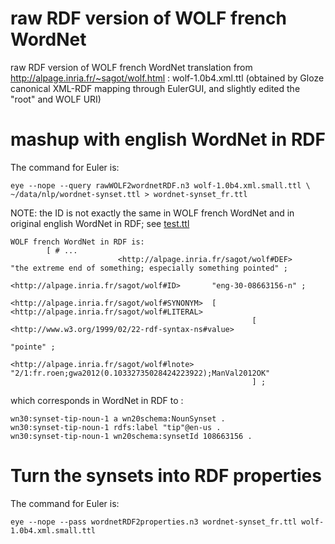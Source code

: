 # raw RDF version of WOLF french WordNet

raw RDF version of WOLF french WordNet translation from http://alpage.inria.fr/~sagot/wolf.html : wolf-1.0b4.xml.ttl 
    (obtained by Gloze canonical XML-RDF mapping through EulerGUI,
    and slightly edited the "root" and WOLF URI)

# mashup with english WordNet in RDF

The command for Euler is:

    eye --nope --query rawWOLF2wordnetRDF.n3 wolf-1.0b4.xml.small.ttl \
	~/data/nlp/wordnet-synset.ttl > wordnet-synset_fr.ttl

NOTE: the ID is not exactly the same in WOLF french WordNet and in original english WordNet in RDF;
see 
[test.ttl](test.ttl)

	WOLF french WordNet in RDF is:
            [ # ...
                            <http://alpage.inria.fr/sagot/wolf#DEF>      "the extreme end of something; especially something pointed" ;
                                        <http://alpage.inria.fr/sagot/wolf#ID>       "eng-30-08663156-n" ;
                                        <http://alpage.inria.fr/sagot/wolf#SYNONYM>  [ <http://alpage.inria.fr/sagot/wolf#LITERAL>
                                                          [ <http://www.w3.org/1999/02/22-rdf-syntax-ns#value>
                                                                    "pointe" ;
                                                            <http://alpage.inria.fr/sagot/wolf#lnote>  "2/1:fr.roen;gwa2012(0.10332735028424223922);ManVal2012OK"
                                                          ] ;
which corresponds in WordNet in RDF to :

	wn30:synset-tip-noun-1 a wn20schema:NounSynset .
	wn30:synset-tip-noun-1 rdfs:label "tip"@en-us .
	wn30:synset-tip-noun-1 wn20schema:synsetId 108663156 .

# Turn the synsets into RDF properties
The command for Euler is:

    eye --nope --pass wordnetRDF2properties.n3 wordnet-synset_fr.ttl wolf-1.0b4.xml.small.ttl
